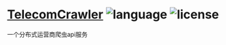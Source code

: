 # [TelecomCrawler](https://github.com/beforeuwait/TelecomCrawler) ![language](https://img.shields.io/badge/language-python3-green) ![license](https://img.shields.io/badge/License-MIT-blue)

一个分布式运营商爬虫api服务
